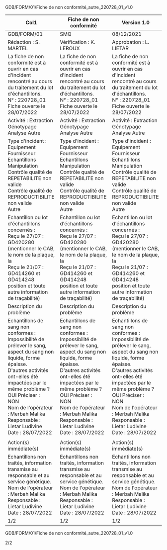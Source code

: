GDB/FORM/01/Fiche de non conformité_autre_220728_01_v1.0

|Col1|Fiche de non conformité|Version 1.0|
|---|---|---|
|GDB/FORM/01|SMQ|08/12/2021|
|Rédaction : S. MARTEL|Vérification : K. LEROUX|Approbation : L. LIETAR|
|La fiche de non conformité est à ouvrir en cas d'incident rencontré au cours du traitement du lot d'échantillons.<br>N° : 220728_01<br>Fiche ouverte le 28/07/2022|La fiche de non conformité est à ouvrir en cas d'incident rencontré au cours du traitement du lot d'échantillons.<br>N° : 220728_01<br>Fiche ouverte le 28/07/2022|La fiche de non conformité est à ouvrir en cas d'incident rencontré au cours du traitement du lot d'échantillons.<br>N° : 220728_01<br>Fiche ouverte le 28/07/2022|
|Activité : Extraction Génotypage Analyse Autre|Activité : Extraction Génotypage Analyse Autre|Activité : Extraction Génotypage Analyse Autre|
|Type d'incident : Equipement Fournisseur Echantillons Manipulation<br>Contrôle qualité de REPETABILITE non valide<br>Contrôle qualité de REPRODUCTIBILITE non valide<br>Autre|Type d'incident : Equipement Fournisseur Echantillons Manipulation<br>Contrôle qualité de REPETABILITE non valide<br>Contrôle qualité de REPRODUCTIBILITE non valide<br>Autre|Type d'incident : Equipement Fournisseur Echantillons Manipulation<br>Contrôle qualité de REPETABILITE non valide<br>Contrôle qualité de REPRODUCTIBILITE non valide<br>Autre|
|Echantillon ou lot d'échantillons concernés :<br>Reçu le 27/07 : GD420280<br>(mentionner le CAB, le nom de la plaque, la<br>Reçu le 21/07 : GD414260 et GD414248<br>position et toute autre information de traçabilité)|Echantillon ou lot d'échantillons concernés :<br>Reçu le 27/07 : GD420280<br>(mentionner le CAB, le nom de la plaque, la<br>Reçu le 21/07 : GD414260 et GD414248<br>position et toute autre information de traçabilité)|Echantillon ou lot d'échantillons concernés :<br>Reçu le 27/07 : GD420280<br>(mentionner le CAB, le nom de la plaque, la<br>Reçu le 21/07 : GD414260 et GD414248<br>position et toute autre information de traçabilité)|
|Description du problème|Description du problème|Description du problème|
|Echantillons de sang non conformes : Impossibilité de prélever le sang, aspect du sang non liquide, forme<br>épaisse.<br>D'autres activités ont-elles été impactées par le même problème ?<br>OUI Préciser :<br>NON<br>Nom de l'opérateur : Merbah Malika<br>Responsable : Lietar Ludivine<br>Date : 28/07/2022|Echantillons de sang non conformes : Impossibilité de prélever le sang, aspect du sang non liquide, forme<br>épaisse.<br>D'autres activités ont-elles été impactées par le même problème ?<br>OUI Préciser :<br>NON<br>Nom de l'opérateur : Merbah Malika<br>Responsable : Lietar Ludivine<br>Date : 28/07/2022|Echantillons de sang non conformes : Impossibilité de prélever le sang, aspect du sang non liquide, forme<br>épaisse.<br>D'autres activités ont-elles été impactées par le même problème ?<br>OUI Préciser :<br>NON<br>Nom de l'opérateur : Merbah Malika<br>Responsable : Lietar Ludivine<br>Date : 28/07/2022|
||||
|Action(s) immédiate(s)|Action(s) immédiate(s)|Action(s) immédiate(s)|
|Echantillons non traités, information transmise au responsable et au service génétique.<br>Nom de l'opérateur : Merbah Malika<br>Responsable : Lietar Ludivine<br>Date : 28/07/2022|Echantillons non traités, information transmise au responsable et au service génétique.<br>Nom de l'opérateur : Merbah Malika<br>Responsable : Lietar Ludivine<br>Date : 28/07/2022|Echantillons non traités, information transmise au responsable et au service génétique.<br>Nom de l'opérateur : Merbah Malika<br>Responsable : Lietar Ludivine<br>Date : 28/07/2022|
|1/2|1/2|1/2|

GDB/FORM/01/Fiche de non conformité_autre_220728_01_v1.0



2/2

